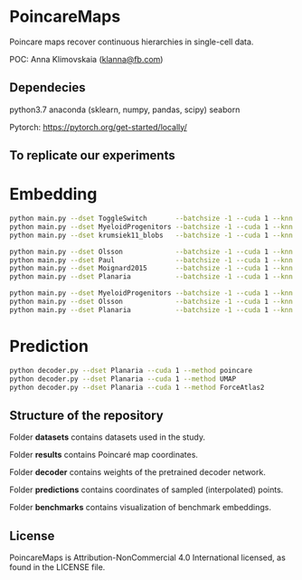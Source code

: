 # PoincareMaps

Poincare maps recover continuous hierarchies in single-cell data.

POC: Anna Klimovskaia (klanna@fb.com)

## Dependecies
python3.7
anaconda (sklearn, numpy, pandas, scipy)
seaborn

Pytorch: https://pytorch.org/get-started/locally/


## To replicate our experiments

# Embedding
```bash
python main.py --dset ToggleSwitch       --batchsize -1 --cuda 1 --knn 15 --gamma 2.0 --sigma 1.0 --pca 0  --root root
python main.py --dset MyeloidProgenitors --batchsize -1 --cuda 1 --knn 30 --gamma 2.0 --sigma 2.0 --pca 0  --root root
python main.py --dset krumsiek11_blobs   --batchsize -1 --cuda 1 --knn 30 --gamma 2.0 --sigma 1.0 --pca 20 --root root

python main.py --dset Olsson   			 --batchsize -1 --cuda 1 --knn 15 --gamma 2.0 --sigma 1.0 --pca 20 --root HSPC-1
python main.py --dset Paul               --batchsize -1 --cuda 1 --knn 15 --gamma 2.0 --sigma 1.0 --pca 20 --root root
python main.py --dset Moignard2015       --batchsize -1 --cuda 1 --knn 30 --gamma 1.0 --sigma 2.0 --pca 0  --root PS
python main.py --dset Planaria           --batchsize -1 --cuda 1 --knn 15 --gamma 2.0 --sigma 2.0 --pca 0 --root neoblast\ 1

python main.py --dset MyeloidProgenitors --batchsize -1 --cuda 1 --knn 30 --gamma 2.0 --sigma 2.0 --pca 0  --root root
python main.py --dset Olsson   			 --batchsize -1 --cuda 1 --knn 15 --gamma 2.0 --sigma 1.0 --pca 20 --root HSPC-1
python main.py --dset Planaria           --batchsize -1 --cuda 1 --knn 15 --gamma 2.0 --sigma 2.0 --pca 0 --root neoblast\ 1
```

# Prediction
```bash
python decoder.py --dset Planaria --cuda 1 --method poincare
python decoder.py --dset Planaria --cuda 1 --method UMAP
python decoder.py --dset Planaria --cuda 1 --method ForceAtlas2
```

## Structure of the repository
Folder __datasets__ contains datasets used in the study.

Folder __results__ contains Poincaré map coordinates.

Folder __decoder__ contains weights of the pretrained decoder network.

Folder __predictions__ contains coordinates of sampled (interpolated) points.

Folder __benchmarks__ contains visualization of benchmark embeddings.

## License
PoincareMaps is Attribution-NonCommercial 4.0 International licensed, as found in the LICENSE file.

